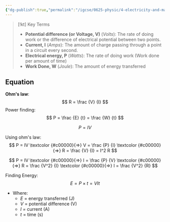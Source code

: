 ```yaml
---
{"dg-publish":true,"permalink":"/igcse/0625-physic/4-electricity-and-magnetism/4-2-electrical-quantities/conclusion/","tags":["0625-Physics","IGCSE"],"noteIcon":""}
---
```



> [!kt] Key Terms
> - **Potential difference (or Voltage, V)** (*Volts*): The rate of doing work or the difference of electrical potential between two points.
> - **Current, I** (*Amps*): The amount of charge passing through a point in a circuit every second.
> - **Electrical energy, P** (*Watts*): The rate of doing work (Work done per amount of time)
> - **Work Done, W** (*Joule*): The amount of energy transferred

## Equation
**Ohm's law**:
$$
R = \frac {V} {I}
$$
Power finding:
$$
P = \frac {E} {t} = \frac {W} {t}
$$

$$
P = IV
$$

Using ohm's law:
$$
P = IV
\textcolor {#c00000}{=>} V = \frac {P} {I}
\textcolor {#c00000}{=>} R = \frac {V} {I} = I^2 R
$$

$$
P = IV
\textcolor {#c00000}{=>} I = \frac {P} {V}
\textcolor {#c00000}{=>} R = \frac {V^2} {I}
\textcolor {#c00000}{=>} I = \frac {V^2} {R}
$$

Finding Energy:
$$
E = P \times t = VIt
$$

- Where:
    - _E_ = energy transferred (J)
    - _V_ = potential difference (V)
    - _I =_ current (A)
    - _t_ = time (s)